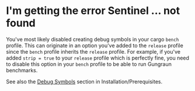 # I'm getting the error Sentinel ... not found

You've most likely disabled creating debug symbols in your cargo `bench`
profile. This can originate in an option you've added to the `release` profile
since the `bench` profile inherits the `release` profile. For example, if you've
added `strip = true` to your `release` profile which is perfectly fine, you need
to disable this option in your `bench` profile to be able to run Gungraun
benchmarks.

See also the [Debug Symbols](../installation/prerequisites.md#debug-symbols)
section in Installation/Prerequisites.
